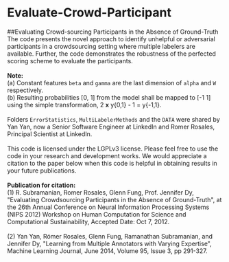 # Evaluate-Crowd-Participant
##Evaluating Crowd-sourcing Participants in the Absence of Ground-Truth<br>
The code presents the novel approach to identify unhelpful or adversarial participants in a crowdsourcing setting where multiple labelers are available. Further, the code demonstrates the robustness of the perfected scoring scheme to evaluate the participants.<br><br>
**Note:**<br>
(a) Constant features `beta` and `gamma` are the last dimension of `alpha` and `W` respectively.<br>
(b) Resulting probabilities [0, 1] from the model shall be mapped to [-1 1] using the simple transformation,  2 **x** y{0,1} - 1 = y{-1,1}.<br><br>
Folders `ErrorStatistics`, `MultiLabelerMethods` and the `DATA` were shared by Yan Yan, now a Senior Software Engineer at LinkedIn and Romer Rosales, Principal Scientist at LinkedIn.<br><br>
This code is licensed under the LGPLv3 license. Please feel free to use the code in your research and development works. We would appreciate a citation to the paper below when this code is helpful in obtaining results in your future publications.<br><br>
**Publication for citation:**<br>
(1) R. Subramanian, Romer Rosales, Glenn Fung, Prof. Jennifer Dy, "Evaluating Crowdsourcing Participants in the Absence of Ground-Truth", at the 26th Annual Conference on Neural Information Processing Systems (NIPS 2012) Workshop on Human Computation for Science and Computational Sustainability,  Accepted Date: Oct 7, 2012.<br><br>
(2) Yan Yan, Rómer Rosales, Glenn Fung, Ramanathan Subramanian, and Jennifer Dy, "Learning from Multiple Annotators with Varying Expertise", Machine Learning Journal, June 2014, Volume 95, Issue 3, pp 291-327.
